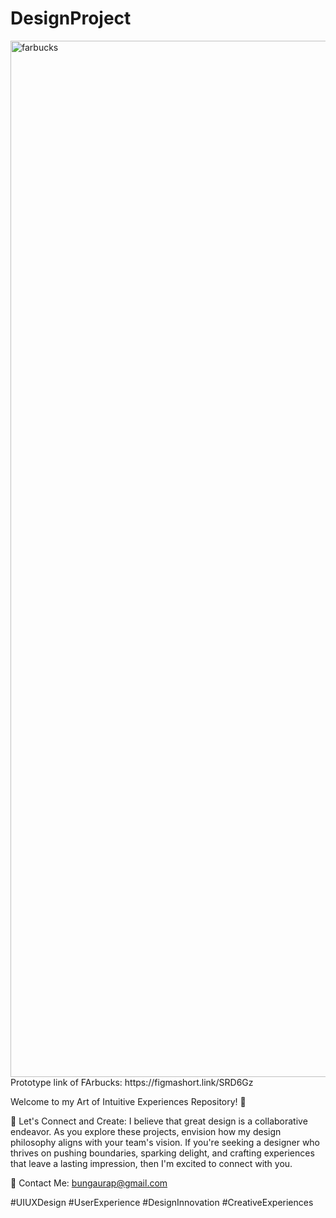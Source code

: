 # DesignProject
<img width="1658" alt="farbucks" src="https://github.com/bungaura/DesignProject/assets/88443222/82305040-c395-4935-a8bb-a67a375e30aa">
Prototype link of FArbucks: https://figmashort.link/SRD6Gz


Welcome to my Art of Intuitive Experiences Repository! 🚀

🤝 Let's Connect and Create:
I believe that great design is a collaborative endeavor. As you explore these projects, envision how my design philosophy aligns with your team's vision. If you're seeking a designer who thrives on pushing boundaries, sparking delight, and crafting experiences that leave a lasting impression, then I'm excited to connect with you.

📩 Contact Me: 
bungaurap@gmail.com

#UIUXDesign #UserExperience #DesignInnovation #CreativeExperiences
